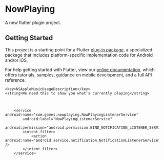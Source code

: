 # NowPlaying

A new flutter plugin project.

## Getting Started

This project is a starting point for a Flutter
[plug-in package](https://flutter.dev/developing-packages/),
a specialized package that includes platform-specific implementation code for
Android and/or iOS.

For help getting started with Flutter, view our
[online documentation](https://flutter.dev/docs), which offers tutorials,
samples, guidance on mobile development, and a full API reference.



	<key>NSAppleMusicUsageDescription</key>
	<string>We need this to show you what's currently playing</string>



        <service android:name="com.gomes.nowplaying.NowPlayingListenerService"
            android:label="NowPlayingListenerService"
            android:permission="android.permission.BIND_NOTIFICATION_LISTENER_SERVICE">
            <intent-filter>
                <action android:name="android.service.notification.NotificationListenerService" />
            </intent-filter>
        </service>
